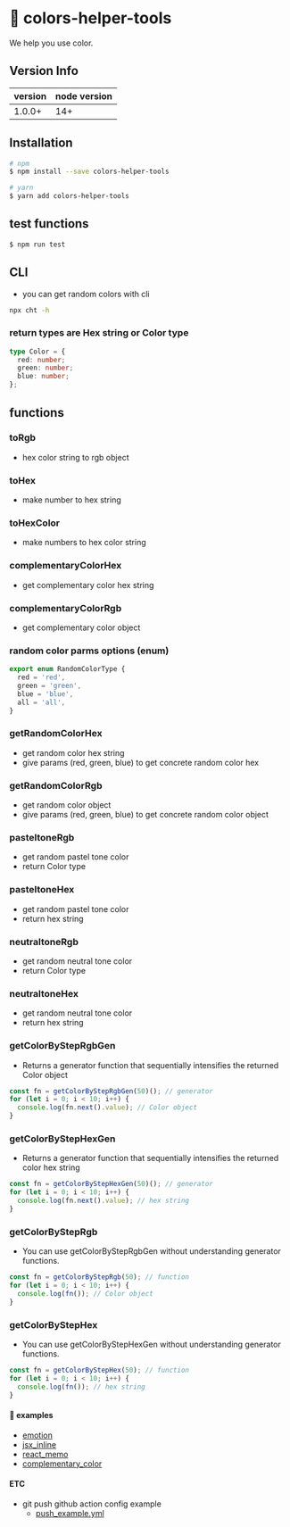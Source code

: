# 🎨 colors-helper-tools

We help you use color.

## Version Info

| version | node version |
| ------- | ------------ |
| 1.0.0+  | 14+          |

## Installation

```bash
# npm
$ npm install --save colors-helper-tools

# yarn
$ yarn add colors-helper-tools
```

## test functions

```bash
$ npm run test
```

## CLI

- you can get random colors with cli

```sh
npx cht -h
```

### return types are Hex string or Color type

```typescript
type Color = {
  red: number;
  green: number;
  blue: number;
};
```

## functions

### toRgb

- hex color string to rgb object

### toHex

- make number to hex string

### toHexColor

- make numbers to hex color string

### complementaryColorHex

- get complementary color hex string

### complementaryColorRgb

- get complementary color object

### random color parms options (enum)

```ts
export enum RandomColorType {
  red = 'red',
  green = 'green',
  blue = 'blue',
  all = 'all',
}
```

### getRandomColorHex

- get random color hex string
- give params (red, green, blue) to get concrete random color hex

### getRandomColorRgb

- get random color object
- give params (red, green, blue) to get concrete random color object

### pasteltoneRgb

- get random pastel tone color
- return Color type

### pasteltoneHex

- get random pastel tone color
- return hex string

### neutraltoneRgb

- get random neutral tone color
- return Color type

### neutraltoneHex

- get random neutral tone color
- return hex string

### getColorByStepRgbGen

- Returns a generator function that sequentially intensifies the returned Color object

```ts
const fn = getColorByStepRgbGen(50)(); // generator
for (let i = 0; i < 10; i++) {
  console.log(fn.next().value); // Color object
}
```

### getColorByStepHexGen

- Returns a generator function that sequentially intensifies the returned color hex string

```ts
const fn = getColorByStepHexGen(50)(); // generator
for (let i = 0; i < 10; i++) {
  console.log(fn.next().value); // hex string
}
```

### getColorByStepRgb

- You can use getColorByStepRgbGen without understanding generator functions.

```ts
const fn = getColorByStepRgb(50); // function
for (let i = 0; i < 10; i++) {
  console.log(fn()); // Color object
}
```

### getColorByStepHex

- You can use getColorByStepHexGen without understanding generator functions.

```ts
const fn = getColorByStepHex(50); // function
for (let i = 0; i < 10; i++) {
  console.log(fn()); // hex string
}
```

#### 🎈 examples

- <a href="./examples/emotion_example.tsx">emotion</a>
- <a href="./examples/jsx_inline_example.tsx">jsx_inline</a>
- <a href="./examples/react_memo_example.tsx">react_memo</a>
- <a href="./examples/complementary_example.tsx">complementary_color</a>

#### ETC

- git push github action config example
  - <a href="./examples/push_example.yml">push_example.yml</a>
